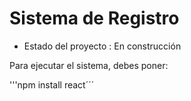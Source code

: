 <h1>Sistema de Registro</h1>

- Estado del proyecto :  En construcción

Para ejecutar el sistema, debes poner:

'''npm install react´´´
